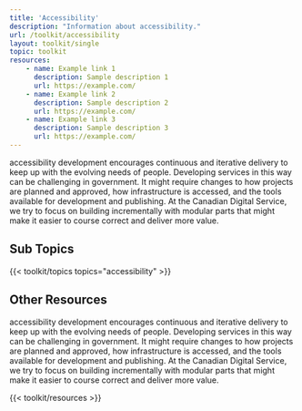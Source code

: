 ```yaml
---
title: 'Accessibility'
description: "Information about accessibility."
url: /toolkit/accessibility
layout: toolkit/single
topic: toolkit
resources:
    - name: Example link 1
      description: Sample description 1
      url: https://example.com/
    - name: Example link 2
      description: Sample description 2
      url: https://example.com/
    - name: Example link 3
      description: Sample description 3
      url: https://example.com/
---
```


 

accessibility development encourages continuous and iterative delivery to keep up with the evolving needs of people. Developing services in this way can be challenging in government. It might require changes to how projects are planned and approved, how infrastructure is accessed, and the tools available for development and publishing. At the Canadian Digital Service, we try to focus on building incrementally with modular parts that might make it easier to course correct and deliver more value.

## Sub Topics
{{< toolkit/topics topics="accessibility" >}}

## Other Resources
accessibility development encourages continuous and iterative delivery to keep up with the evolving needs of people. Developing services in this way can be challenging in government. It might require changes to how projects are planned and approved, how infrastructure is accessed, and the tools available for development and publishing. At the Canadian Digital Service, we try to focus on building incrementally with modular parts that might make it easier to course correct and deliver more value.

{{< toolkit/resources >}}